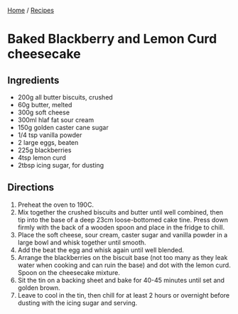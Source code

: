 [Home](../README.md) / [Recipes](README.md)

# Baked Blackberry and Lemon Curd cheesecake
## Ingredients
- 200g all butter biscuits, crushed
- 60g butter, melted
- 300g soft cheese
- 300ml hlaf fat sour cream
- 150g golden caster cane sugar
- 1/4 tsp vanilla powder
- 2 large eggs, beaten
- 225g blackberries
- 4tsp lemon curd
- 2tbsp icing sugar, for dusting

## Directions
1. Preheat the oven to 190C.
1. Mix together the crushed biscuits and butter until well combined, then tip into the base of a deep 23cm
   loose-bottomed cake tine.  Press down firmly with the back of a wooden spoon and place in the fridge to chill.
1. Place the soft cheese, sour cream, caster sugar and vanilla powder in a large bowl and whisk together until smooth.
1. Add the beat the egg and whisk again until well blended.
1. Arrange the blackberries on the biscuit base (not too many as they leak water when cooking and can ruin the base)
   and dot with the lemon curd.  Spoon on the cheesecake mixture.
1. Sit the tin on a backing sheet and bake for 40-45 minutes until set and golden brown.
1. Leave to cool in the tin, then chill for at least 2 hours or overnight before dusting with the icing sugar and
   serving.
